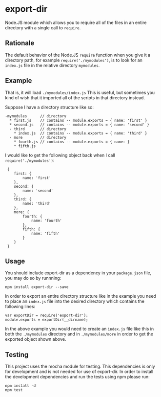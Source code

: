 export-dir
==========
Node.JS module which allows you to require all of the files in an entire
directory with a single call to `require`.

Rationale
---------
The default behavior of the Node.JS `require` function when you give it a
directory path, for example `require('./mymodules')`, is to look for an
`index.js` file in the relative directory `mymodules`. 

Example
-------
That is, it will load `./mymodules/index.js` This is useful, but sometimes
you kind of wish that it imported all of the scripts in that directory instead.

Suppose I have a directory structure like so:

    -mymodules      // directory
      * first.js    // contains -- module.exports = { name: 'first' }
      * second.js   // contains -- module.exports = { name: 'second' }
      - third       // directory
        * index.js  // contains -- module.exports = { name: 'third' }
      - more        // directory
        * fourth.js // contains -- module.exports = { name: }
        * fifth.js

I would like to get the following object back when I call
`require('./mymodules')`:

     {
        first: {
            name: 'first'
        },
        second: {
            name: 'second'
        },
        third: {
            name: 'third'
        },
        more: {
            fourth: {
                name: 'fourth'
            },
            fifth: {
                name: 'fifth'
            }
        }
     }

Usage 
-----
You should include export-dir as a dependency in your `package.json` file, you
may do so by runnning:

    npm install export-dir --save

In order to export an entire directory structure like in the example you need to
place an `index.js` file into the desired directory which contains the following
lines:

    var exportDir = require('export-dir');
    module.exports = exportDir(__dirname);

In the above example you would need to create an `index.js` file like this in
both the `./mymodules` directory and in `./mymodules/more` in order to get
the exported object shown above.

Testing
-------
This project uses the mocha module for testing. This dependencies is only for
development and is not needed for use of export-dir. In order to install the
development dependencies and run the tests using npm please run:

    npm install -d
    npm test
